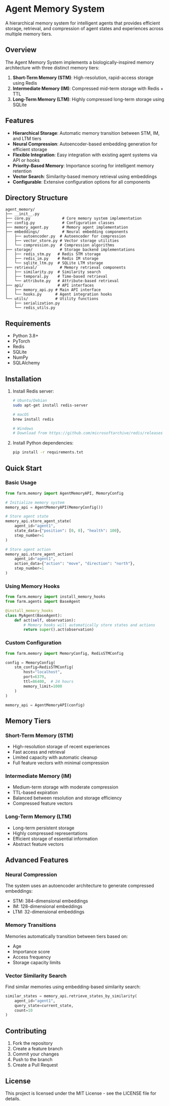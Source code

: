 # Agent Memory System

A hierarchical memory system for intelligent agents that provides efficient storage, retrieval, and compression of agent states and experiences across multiple memory tiers.

## Overview

The Agent Memory System implements a biologically-inspired memory architecture with three distinct memory tiers:

1. **Short-Term Memory (STM)**: High-resolution, rapid-access storage using Redis
2. **Intermediate Memory (IM)**: Compressed mid-term storage with Redis + TTL
3. **Long-Term Memory (LTM)**: Highly compressed long-term storage using SQLite

## Features

- **Hierarchical Storage**: Automatic memory transition between STM, IM, and LTM tiers
- **Neural Compression**: Autoencoder-based embedding generation for efficient storage
- **Flexible Integration**: Easy integration with existing agent systems via API or hooks
- **Priority-Based Memory**: Importance scoring for intelligent memory retention
- **Vector Search**: Similarity-based memory retrieval using embeddings
- **Configurable**: Extensive configuration options for all components

## Directory Structure

```
agent_memory/
├── __init__.py
├── core.py              # Core memory system implementation
├── config.py            # Configuration classes
├── memory_agent.py      # Memory agent implementation
├── embeddings/          # Neural embedding components
│   ├── autoencoder.py  # Autoencoder for compression
│   ├── vector_store.py # Vector storage utilities
│   └── compression.py  # Compression algorithms
├── storage/            # Storage backend implementations
│   ├── redis_stm.py   # Redis STM storage
│   ├── redis_im.py    # Redis IM storage
│   └── sqlite_ltm.py  # SQLite LTM storage
├── retrieval/          # Memory retrieval components
│   ├── similarity.py  # Similarity search
│   ├── temporal.py    # Time-based retrieval
│   └── attribute.py   # Attribute-based retrieval
├── api/               # API interfaces
│   ├── memory_api.py # Main API interface
│   └── hooks.py      # Agent integration hooks
└── utils/            # Utility functions
    ├── serialization.py
    └── redis_utils.py
```

## Requirements

- Python 3.8+
- PyTorch
- Redis
- SQLite
- NumPy
- SQLAlchemy

## Installation

1. Install Redis server:
   ```bash
   # Ubuntu/Debian
   sudo apt-get install redis-server
   
   # macOS
   brew install redis
   
   # Windows
   # Download from https://github.com/microsoftarchive/redis/releases
   ```

2. Install Python dependencies:
   ```bash
   pip install -r requirements.txt
   ```

## Quick Start

### Basic Usage

```python
from farm.memory import AgentMemoryAPI, MemoryConfig

# Initialize memory system
memory_api = AgentMemoryAPI(MemoryConfig())

# Store agent state
memory_api.store_agent_state(
    agent_id="agent1",
    state_data={"position": [0, 0], "health": 100},
    step_number=1
)

# Store agent action
memory_api.store_agent_action(
    agent_id="agent1",
    action_data={"action": "move", "direction": "north"},
    step_number=1
)
```

### Using Memory Hooks

```python
from farm.memory import install_memory_hooks
from farm.agents import BaseAgent

@install_memory_hooks
class MyAgent(BaseAgent):
    def act(self, observation):
        # Memory hooks will automatically store states and actions
        return super().act(observation)
```

### Custom Configuration

```python
from farm.memory import MemoryConfig, RedisSTMConfig

config = MemoryConfig(
    stm_config=RedisSTMConfig(
        host="localhost",
        port=6379,
        ttl=86400,  # 24 hours
        memory_limit=1000
    )
)

memory_api = AgentMemoryAPI(config)
```

## Memory Tiers

### Short-Term Memory (STM)
- High-resolution storage of recent experiences
- Fast access and retrieval
- Limited capacity with automatic cleanup
- Full feature vectors with minimal compression

### Intermediate Memory (IM)
- Medium-term storage with moderate compression
- TTL-based expiration
- Balanced between resolution and storage efficiency
- Compressed feature vectors

### Long-Term Memory (LTM)
- Long-term persistent storage
- Highly compressed representations
- Efficient storage of essential information
- Abstract feature vectors

## Advanced Features

### Neural Compression
The system uses an autoencoder architecture to generate compressed embeddings:
- STM: 384-dimensional embeddings
- IM: 128-dimensional embeddings
- LTM: 32-dimensional embeddings

### Memory Transitions
Memories automatically transition between tiers based on:
- Age
- Importance score
- Access frequency
- Storage capacity limits

### Vector Similarity Search
Find similar memories using embedding-based similarity search:
```python
similar_states = memory_api.retrieve_states_by_similarity(
    agent_id="agent1",
    query_state=current_state,
    count=10
)
```

## Contributing

1. Fork the repository
2. Create a feature branch
3. Commit your changes
4. Push to the branch
5. Create a Pull Request

## License

This project is licensed under the MIT License - see the LICENSE file for details. 